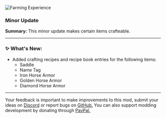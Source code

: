 ![Farming Experience](https://i.imgur.com/TmwuZvQ.png)

### Minor Update

**Summary:** This minor update makes certain items crafteable.

***

### ✨ What's New:

- Added crafting recipes and recipe book entries for the following items:
  - Saddle
  - Name Tag
  - Iron Horse Armor
  - Golden Horse Armor
  - Diamond Horse Armor
***

Your feedback is important to make improvements to this mod, submit your ideas on [Discord](https://discord.gg/yweZ2agkDw) or report bugs on [GitHub.](https://github.com/axperty/farmingexperiencetweaks)
You can also support modding development by donating through [PayPal.](https://paypal.me/kevgelhorn)
